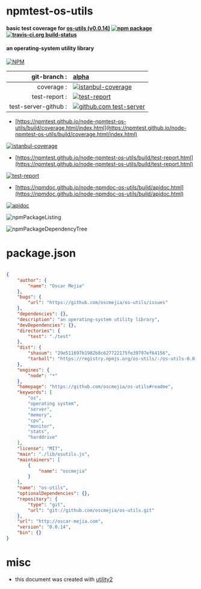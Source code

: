 # npmtest-os-utils

#### basic test coverage for  [os-utils (v0.0.14)](https://github.com/oscmejia/os-utils#readme)  [![npm package](https://img.shields.io/npm/v/npmtest-os-utils.svg?style=flat-square)](https://www.npmjs.org/package/npmtest-os-utils) [![travis-ci.org build-status](https://api.travis-ci.org/npmtest/node-npmtest-os-utils.svg)](https://travis-ci.org/npmtest/node-npmtest-os-utils)

#### an operating-system utility library

[![NPM](https://nodei.co/npm/os-utils.png?downloads=true&downloadRank=true&stars=true)](https://www.npmjs.com/package/os-utils)

| git-branch : | [alpha](https://github.com/npmtest/node-npmtest-os-utils/tree/alpha)|
|--:|:--|
| coverage : | [![istanbul-coverage](https://npmtest.github.io/node-npmtest-os-utils/build/coverage.badge.svg)](https://npmtest.github.io/node-npmtest-os-utils/build/coverage.html/index.html)|
| test-report : | [![test-report](https://npmtest.github.io/node-npmtest-os-utils/build/test-report.badge.svg)](https://npmtest.github.io/node-npmtest-os-utils/build/test-report.html)|
| test-server-github : | [![github.com test-server](https://npmtest.github.io/node-npmtest-os-utils/GitHub-Mark-32px.png)](https://npmtest.github.io/node-npmtest-os-utils/build/app/index.html) | | build-artifacts : | [![build-artifacts](https://npmtest.github.io/node-npmtest-os-utils/glyphicons_144_folder_open.png)](https://github.com/npmtest/node-npmtest-os-utils/tree/gh-pages/build)|

- [https://npmtest.github.io/node-npmtest-os-utils/build/coverage.html/index.html](https://npmtest.github.io/node-npmtest-os-utils/build/coverage.html/index.html)

[![istanbul-coverage](https://npmtest.github.io/node-npmtest-os-utils/build/screenCapture.buildCi.browser.%252Ftmp%252Fbuild%252Fcoverage.lib.html.png)](https://npmtest.github.io/node-npmtest-os-utils/build/coverage.html/index.html)

- [https://npmtest.github.io/node-npmtest-os-utils/build/test-report.html](https://npmtest.github.io/node-npmtest-os-utils/build/test-report.html)

[![test-report](https://npmtest.github.io/node-npmtest-os-utils/build/screenCapture.buildCi.browser.%252Ftmp%252Fbuild%252Ftest-report.html.png)](https://npmtest.github.io/node-npmtest-os-utils/build/test-report.html)

- [https://npmdoc.github.io/node-npmdoc-os-utils/build/apidoc.html](https://npmdoc.github.io/node-npmdoc-os-utils/build/apidoc.html)

[![apidoc](https://npmdoc.github.io/node-npmdoc-os-utils/build/screenCapture.buildCi.browser.%252Ftmp%252Fbuild%252Fapidoc.html.png)](https://npmdoc.github.io/node-npmdoc-os-utils/build/apidoc.html)

![npmPackageListing](https://npmtest.github.io/node-npmtest-os-utils/build/screenCapture.npmPackageListing.svg)

![npmPackageDependencyTree](https://npmtest.github.io/node-npmtest-os-utils/build/screenCapture.npmPackageDependencyTree.svg)



# package.json

```json

{
    "author": {
        "name": "Oscar Mejia"
    },
    "bugs": {
        "url": "https://github.com/oscmejia/os-utils/issues"
    },
    "dependencies": {},
    "description": "an operating-system utility library",
    "devDependencies": {},
    "directories": {
        "test": "./test"
    },
    "dist": {
        "shasum": "29e511697b1982b8c627722175fe39797ef64156",
        "tarball": "https://registry.npmjs.org/os-utils/-/os-utils-0.0.14.tgz"
    },
    "engines": {
        "node": "*"
    },
    "homepage": "https://github.com/oscmejia/os-utils#readme",
    "keywords": [
        "os",
        "operating system",
        "server",
        "memory",
        "cpu",
        "monitor",
        "stats",
        "harddrive"
    ],
    "license": "MIT",
    "main": "./lib/osutils.js",
    "maintainers": [
        {
            "name": "oscmejia"
        }
    ],
    "name": "os-utils",
    "optionalDependencies": {},
    "repository": {
        "type": "git",
        "url": "git://github.com/oscmejia/os-utils.git"
    },
    "url": "http://oscar-mejia.com",
    "version": "0.0.14",
    "bin": {}
}
```



# misc
- this document was created with [utility2](https://github.com/kaizhu256/node-utility2)
